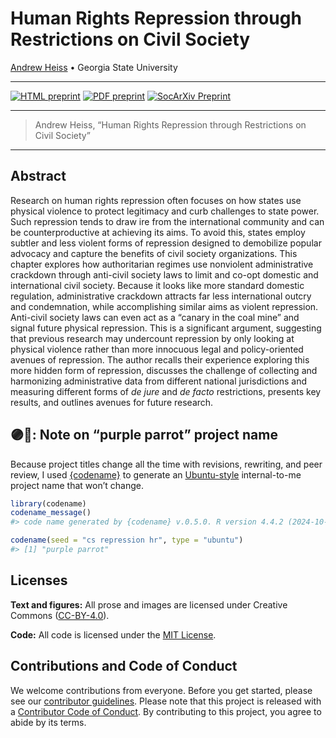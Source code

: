 # Human Rights Repression through Restrictions on Civil Society


<!-- README.md is generated from README.qmd. Please edit that file -->

[Andrew Heiss](https://www.andrewheiss.com) • Georgia State University

------------------------------------------------------------------------

<!-- badges: start -->

[![HTML preprint](https://img.shields.io/badge/HTML%20preprint-FF851B.png)](https://stats.andrewheiss.com/purple-parrot/) [![PDF preprint](https://img.shields.io/badge/PDF%20preprint-3D9970.png)](https://stats.andrewheiss.com/purple-parrot/heiss-hr-civil-society-repression-chapter.pdf) [![SocArXiv Preprint](https://img.shields.io/badge/SocArXiv%20preprint-10.31235%2Fosf.io%2Fwvecz__v1-blue)](https://doi.org/10.31235/osf.io/wvecz_v1)
<!-- badges: end -->

------------------------------------------------------------------------

> Andrew Heiss, “Human Rights Repression through Restrictions on Civil Society”

------------------------------------------------------------------------

## Abstract

Research on human rights repression often focuses on how states use physical violence to protect legitimacy and curb challenges to state power. Such repression tends to draw ire from the international community and can be counterproductive at achieving its aims. To avoid this, states employ subtler and less violent forms of repression designed to demobilize popular advocacy and capture the benefits of civil society organizations. This chapter explores how authoritarian regimes use nonviolent administrative crackdown through anti-civil society laws to limit and co-opt domestic and international civil society. Because it looks like more standard domestic regulation, administrative crackdown attracts far less international outcry and condemnation, while accomplishing similar aims as violent repression. Anti-civil society laws can even act as a “canary in the coal mine” and signal future physical repression. This is a significant argument, suggesting that previous research may undercount repression by only looking at physical violence rather than more innocuous legal and policy-oriented avenues of repression. The author recalls their experience exploring this more hidden form of repression, discusses the challenge of collecting and harmonizing administrative data from different national jurisdictions and measuring different forms of *de jure* and *de facto* restrictions, presents key results, and outlines avenues for future research.

## 🟣🦜: Note on “purple parrot” project name

Because project titles change all the time with revisions, rewriting, and peer review, I used [{codename}](http://svmiller.com/codename/) to generate an [Ubuntu-style](https://wiki.ubuntu.com/DevelopmentCodeNames) internal-to-me project name that won’t change.

``` r
library(codename)
codename_message()
#> code name generated by {codename} v.0.5.0. R version 4.4.2 (2024-10-31).

codename(seed = "cs repression hr", type = "ubuntu")
#> [1] "purple parrot"
```

## Licenses

**Text and figures:** All prose and images are licensed under Creative Commons ([CC-BY-4.0](http://creativecommons.org/licenses/by/4.0/)).

**Code:** All code is licensed under the [MIT License](LICENSE.md).

## Contributions and Code of Conduct

We welcome contributions from everyone. Before you get started, please see our [contributor guidelines](CONTRIBUTING.md). Please note that this project is released with a [Contributor Code of Conduct](https://contributor-covenant.org/version/2/0/CODE_OF_CONDUCT.html). By contributing to this project, you agree to abide by its terms.
